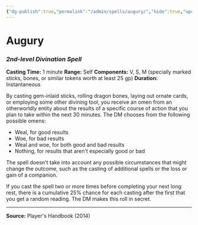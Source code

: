 ```yaml
---
{"dg-publish":true,"permalink":"/admin/spells/augury/","hide":true,"updated":"2025-08-11T11:53:29.304+01:00"}
---
```


# Augury
### *2nd-level Divination Spell*
**Casting Time:** 1 minute
**Range:** Self
**Components:** V, S, M (specially marked sticks, bones, or similar tokens worth at least 25 gp)
**Duration:** Instantaneous

By casting gem-inlaid sticks, rolling dragon bones, laying out ornate cards, or employing some other divining tool, you receive an omen from an otherworldly entity about the results of a specific course of action that you plan to take within the next 30 minutes. The DM chooses from the following possible omens:

- Weal, for good results
- Woe, for bad results
- Weal and woe, for both good and bad results
- Nothing, for results that aren't especially good or bad

The spell doesn't take into account any possible circumstances that might change the outcome, such as the casting of additional spells or the loss or gain of a companion.

If you cast the spell two or more times before completing your next long rest, there is a cumulative 25% chance for each casting after the first that you get a random reading. The DM makes this roll in secret.

---
**Source:** Player's Handbook (2014)